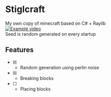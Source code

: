 # Stiglcraft
My own copy of minecraft based on C# + Raylib<br>
[![Example video](https://img.youtube.com/vi/4YReaV0GpQk/0.jpg)](https://www.youtube.com/watch?v=4YReaV0GpQk)<br>
Seed is random generated on every startup<br>

## Features
- [x] - Random generation using perlin noise<br>
- [x] - Breaking blocks<br>
- [ ] - Placing blocks<br>